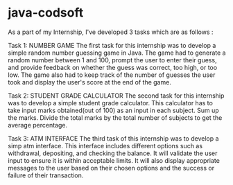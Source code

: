 # java-codsoft


As a part of my Internship, I've developed 3 tasks which are as follows :

Task 1: NUMBER GAME
            The first task for this internship was to develop a simple random number guessing game in Java. The game had to generate a random number between 1 and 100, prompt the user to enter their guess, and provide feedback on whether the guess was correct, too high, or too low. The game also had to keep track of the number of guesses the user took and display the user's score at the end of the game.


Task 2: STUDENT GRADE CALCULATOR
            The second task for this internship was to develop a simple student grade calculator. This calculator has to take input marks obtained(out of 100) as an input in each subject. Sum up the marks. Divide the total marks by the total number of subjects to get the average percentage.


Task 3: ATM INTERFACE
            The third task of this internship was to develop a simp atm interface. This interface includes different options such as withdrawal, depositing, and checking the balance. It will validate the user input to ensure it is within acceptable limits. It will also display appropriate messages to the user based on their chosen options and the success or failure of their transaction. 
